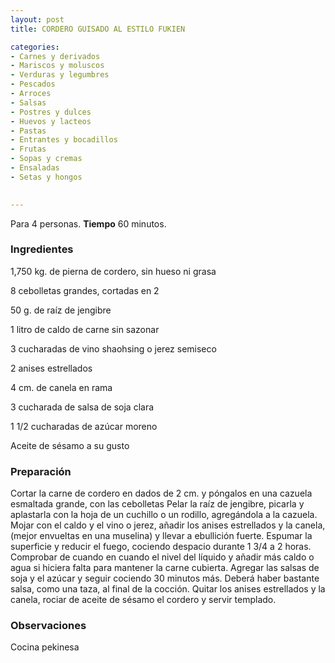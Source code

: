 ```yaml
---
layout: post
title: CORDERO GUISADO AL ESTILO FUKIEN

categories:
- Carnes y derivados
- Mariscos y moluscos
- Verduras y legumbres
- Pescados
- Arroces
- Salsas
- Postres y dulces
- Huevos y lacteos
- Pastas
- Entrantes y bocadillos
- Frutas
- Sopas y cremas
- Ensaladas
- Setas y hongos
 

---
```


Para 4 personas.
<b>Tiempo</b> 60 minutos.

<h3>Ingredientes</h3>

1,750 kg. de pierna de cordero, sin hueso ni grasa

8 cebolletas grandes, cortadas en 2

50 g. de raíz de jengibre

1 litro de caldo de carne sin sazonar

3 cucharadas de vino shaohsing o jerez semiseco

2 anises estrellados

4 cm. de canela en rama

3 cucharada de salsa de soja clara

1 1/2 cucharadas de azúcar moreno

Aceite de sésamo a su gusto

<h3>Preparación</h3>

Cortar la carne de cordero en dados de 2 cm. y póngalos en una cazuela esmaltada grande, con las cebolletas Pelar la raíz de jengibre, picarla y aplastarla con la hoja de un cuchillo o un rodillo, agregándola a la cazuela. Mojar con el caldo y el vino o jerez, añadir los anises estrellados y la canela, (mejor envueltas en una muselina) y llevar a ebullición fuerte. Espumar la superficie y reducir el fuego, cociendo despacio durante 1 3/4 a 2 horas. Comprobar de cuando en cuando el nivel del líquido y añadir más caldo o agua si hiciera falta para mantener la carne cubierta. Agregar las salsas de soja y el azúcar y seguir cociendo 30 minutos más. Deberá haber bastante salsa, como una taza, al final de la cocción. Quitar los anises estrellados y la canela, rociar de aceite de sésamo el cordero y servir templado.

<h3>Observaciones</h3>

Cocina pekinesa

